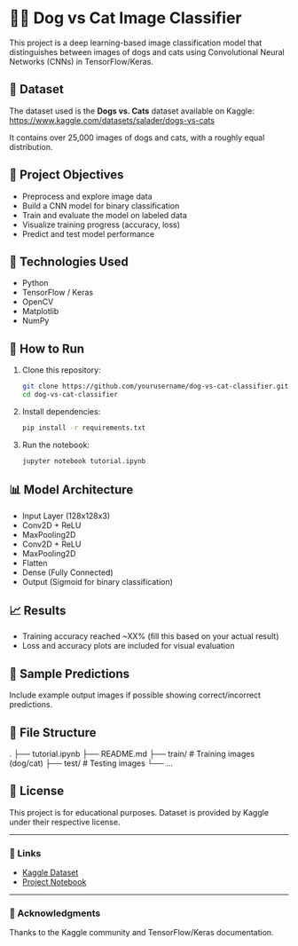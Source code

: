 
# 🐶🐱 Dog vs Cat Image Classifier

This project is a deep learning-based image classification model that distinguishes between images of dogs and cats using Convolutional Neural Networks (CNNs) in TensorFlow/Keras.

## 📁 Dataset
The dataset used is the **Dogs vs. Cats** dataset available on Kaggle:  
https://www.kaggle.com/datasets/salader/dogs-vs-cats

It contains over 25,000 images of dogs and cats, with a roughly equal distribution.

## 📌 Project Objectives
- Preprocess and explore image data
- Build a CNN model for binary classification
- Train and evaluate the model on labeled data
- Visualize training progress (accuracy, loss)
- Predict and test model performance

## 🧠 Technologies Used
- Python
- TensorFlow / Keras
- OpenCV
- Matplotlib
- NumPy

## 🚀 How to Run

1. Clone this repository:
   ```bash
   git clone https://github.com/yourusername/dog-vs-cat-classifier.git
   cd dog-vs-cat-classifier
   ```

2. Install dependencies:
   ```bash
   pip install -r requirements.txt
   ```

3. Run the notebook:
   ```bash
   jupyter notebook tutorial.ipynb
   ```

## 📊 Model Architecture

- Input Layer (128x128x3)
- Conv2D + ReLU
- MaxPooling2D
- Conv2D + ReLU
- MaxPooling2D
- Flatten
- Dense (Fully Connected)
- Output (Sigmoid for binary classification)

## 📈 Results
- Training accuracy reached ~XX% (fill this based on your actual result)
- Loss and accuracy plots are included for visual evaluation

## 📌 Sample Predictions
Include example output images if possible showing correct/incorrect predictions.

## 📂 File Structure
.
├── tutorial.ipynb
├── README.md
├── train/               # Training images (dog/cat)
├── test/                # Testing images
└── ...

## 📜 License
This project is for educational purposes. Dataset is provided by Kaggle under their respective license.

---

### 🔗 Links
- [Kaggle Dataset](https://www.kaggle.com/datasets/salader/dogs-vs-cats?select=train)
- [Project Notebook](tutorial.ipynb)

---

### 🙌 Acknowledgments
Thanks to the Kaggle community and TensorFlow/Keras documentation.
